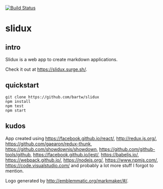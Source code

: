 [![Build Status](https://travis-ci.org/bartw/slidux.svg?branch=master)](https://travis-ci.org/bartw/slidux)

# slidux

## intro

Slidux is a web app to create markdown applications.

Check it out at https://slidux.surge.sh/. 

## quickstart

```shell
git clone https://github.com/bartw/slidux
npm install
npm test
npm start
```

## kudos

App created using https://facebook.github.io/react/, http://redux.js.org/, https://github.com/gaearon/redux-thunk, https://github.com/showdownjs/showdown, 
https://github.com/github-tools/github, https://facebook.github.io/jest/, https://babeljs.io/, https://webpack.github.io/, https://nodejs.org/, https://www.npmjs.com/,
https://code.visualstudio.com/ and probably a lot more stuff I forgot to mention.

Logo generated by http://emblemmatic.org/markmaker/#/.